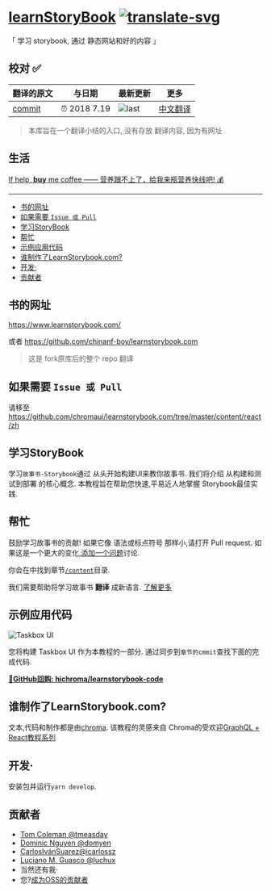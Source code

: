 # [learnStoryBook][commit] [![translate-svg]][translate-list]

[translate-svg]: http://llever.com/translate.svg
[translate-list]: https://github.com/chinanf-boy/chinese-translate-list
    
「 学习 storybook, 通过 静态网站和好的内容 」

[commit]: https://github.com/chromaui/learnstorybook.com/tree/ef5fcc2b27be84dd9cc68bc40a5455a092e57b14

## 校对 ✅

<!-- doc-templite START generated -->
<!-- time = '2018 7.19' -->
翻译的原文 | 与日期 | 最新更新 | 更多
---|---|---|---
[commit] | ⏰ 2018 7.19 | ![last] | [中文翻译][translate-list]

[last]: https://img.shields.io/github/last-commit/.svg
[commit]: https://github.com//tree/

<!-- doc-templite END generated -->

[last]: https://img.shields.io/github/last-commit/chromaui/learnstorybook.com.svg
[more]: https://github.com/chinanf-boy/chinese-translate-list

> 本库旨在一个翻译小结的入口, 没有存放 翻译内容, 因为有网址

## 生活

[If help, **buy** me coffee —— 营养跟不上了，给我来瓶营养快线吧! 💰](https://github.com/chinanf-boy/live-need-money)

---

<!-- START doctoc generated TOC please keep comment here to allow auto update -->
<!-- DON'T EDIT THIS SECTION, INSTEAD RE-RUN doctoc TO UPDATE -->


- [书的网址](#%E4%B9%A6%E7%9A%84%E7%BD%91%E5%9D%80)
- [如果需要 `Issue 或 Pull`](#%E5%A6%82%E6%9E%9C%E9%9C%80%E8%A6%81-issue-%E6%88%96-pull)
- [学习StoryBook](#%E5%AD%A6%E4%B9%A0storybook)
- [帮忙](#%E5%B8%AE%E5%BF%99)
- [示例应用代码](#%E7%A4%BA%E4%BE%8B%E5%BA%94%E7%94%A8%E4%BB%A3%E7%A0%81)
- [谁制作了LearnStorybook.com?](#%E8%B0%81%E5%88%B6%E4%BD%9C%E4%BA%86learnstorybookcom)
- [开发·](#%E5%BC%80%E5%8F%91%C2%B7)
- [贡献者](#%E8%B4%A1%E7%8C%AE%E8%80%85)

<!-- END doctoc generated TOC please keep comment here to allow auto update -->


## 书的网址

https://www.learnstorybook.com/

或者 https://github.com/chinanf-boy/learnstorybook.com 

> 这是 fork原库后的整个 repo 翻译

## 如果需要 `Issue 或 Pull`

请移至 https://github.com/chromaui/learnstorybook.com/tree/master/content/react/zh

## 学习StoryBook

学习`故事书-Storybook`通过 从头开始构建UI来教你故事书. 我们将介绍 从构建和测试到部署 的核心概念. 本教程旨在帮助您快速,平易近人地掌握 Storybook最佳实践. 

## 帮忙

鼓励学习故事书的贡献! 如果它像 语法或标点符号 那样小,请打开 Pull request. 如果这是一个更大的变化,[添加一个问题](https://github.com/hichroma/learnstorybook.com/issues)讨论. 

你会在中找到章节[`/content`](https://github.com/hichroma/learnstorybook.com/tree/master/content)目录. 

我们需要帮助将学习故事书 **翻译** 成新语言. [了解更多](https://github.com/hichroma/learnstorybook.com/issues/3)

## 示例应用代码

![Taskbox UI](https://raw.githubusercontent.com/hichroma/learnstorybook.com/master/static/ss-browserchrome-taskbox-learnstorybook.png)

您将构建 Taskbox UI 作为本教程的一部分. 通过同步到`章节的cmmit`查找下面的完成代码. 

[📕**GitHub回购: hichroma/learnstorybook-code**](https://github.com/hichroma/learnstorybook-code)

## 谁制作了LearnStorybook.com?

文本,代码和制作都是由[chroma](http://blog.hichroma.com/). 该教程的灵感来自 Chroma的受欢迎[GraphQL + React教程系列](https://blog.hichroma.com/graphql-react-tutorial-part-1-6-d0691af25858)

## 开发·

安装包并运行`yarn develop`. 

## 贡献者

-   [Tom Coleman @tmeasday](https://twitter.com/tmeasday)
-   [Dominic Nguyen @domyen](https://twitter.com/domyen)
-   [CarlosIvánSuarez@icarlossz](https://twitter.com/icarlossz)
-   [Luciano M. Guasco @luchux](https://twitter.com/luchux)
- 当然还有我·
-   您?[成为OSS的贡献者](https://www.learnstorybook.com/contribute/)
